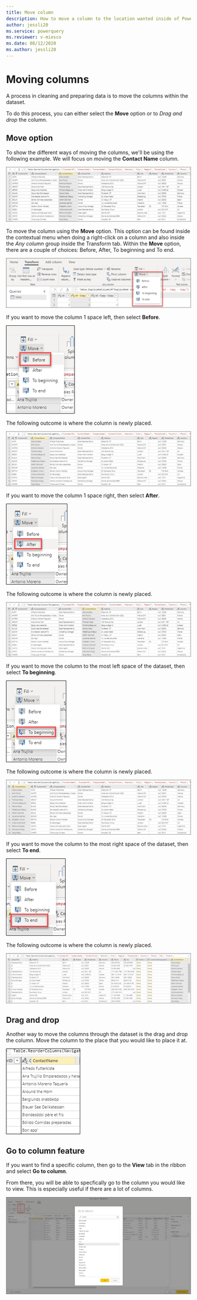 ```yaml
---
title: Move column
description: How to move a column to the location wanted inside of Power Query.
author: jessli20
ms.service: powerquery
ms.reviewer: v-miesco
ms.date: 08/12/2020
ms.author: jessli20
---
```


# Moving columns

A process in cleaning and preparing data is to move the columns within the dataset. 

To do this process, you can either select the **Move** option or to *Drag and drop* the column.


## Move option

To show the different ways of moving the columns, we'll be using the following example.
We will focus on moving the **Contact Name** column.

![Move Column Move Options](images/move-column-before.png)

To move the column using the **Move** option. This option can be found inside the contextual menu when doing a right-click on a column and also inside the *Any column* group inside the Transform tab. Within the **Move** option, there are a couple of choices: Before, After, To beginning and To end.

![Move Column Move Options](images/move-column-move-options.png)

If you want to move the column 1 space left, then select **Before**.

![Move Column Move Before](images/move-column-move-before.png)

The following outcome is where the column is newly placed.

![Move Column Move Before](images/move-column-move-before-done.png)


If you want to move the column 1 space right, then select **After**.

![Move Column Move After](images/move-column-move-after.png)

The following outcome is where the column is newly placed.

![Move Column Move After](images/move-column-move-after-done.png)


If you want to move the column to the most left space of the dataset, then select **To beginning**.

![Move Column Move To Beginning](images/move-column-move-to-beginning.png)

The following outcome is where the column is newly placed.

![Move Column Move To Beginning](images/move-column-move-to-beginning-done.png)


If you want to move the column to the most right space of the dataset, then select **To end**.

![Move Column Move To End](images/move-column-move-to-end.png)

The following outcome is where the column is newly placed.

![Move Column Move To End](images/move-column-move-to-end-done.png)


## Drag and drop

Another way to move the columns through the dataset is the drag and drop the column.
Move the column to the place that you would like to place it at.

![Move Column Drag and Drop](images/move-column-drag-and-drop.png)

## Go to column feature

If you want to find a specific column, then go to the **View** tab in the ribbon and select **Go to column**.

From there, you will be able to specfically go to the column you would like to view. This is especially useful if there are a lot of columns.

![Move Column Go to Column](images/move-column-go-to-column.png)

